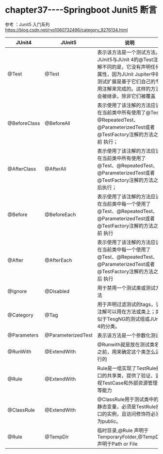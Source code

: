 # chapter37----Springboot Junit5 断言


参考 ：Junit5 入门系列 https://blog.csdn.net/ryo1060732496/category_9276134.html

JUnit4 | JUnit5 | 说明
---- | ---- | ----
@Test | @Test | 表示该方法是一个测试方法。JUnit5与JUnit 4的@Test注解不同的是，它没有声明任何属性，因为JUnit Jupiter中的测试扩展是基于它们自己的专用注解来完成的。这样的方法会被继承，除非它们被覆盖
@BeforeClass | @BeforeAll | 表示使用了该注解的方法应该在当前类中所有使用了@Test @RepeatedTest、@ParameterizedTest或者@TestFactory注解的方法之前 执行；
@AfterClass |@AfterAll |表示使用了该注解的方法应该在当前类中所有使用了@Test、@RepeatedTest、@ParameterizedTest或者@TestFactory注解的方法之后执行；
@Before| @BeforeEach |表示使用了该注解的方法应该在当前类中每一个使用了@Test、@RepeatedTest、@ParameterizedTest或者@TestFactory注解的方法之前 执行
@After| @AfterEach |表示使用了该注解的方法应该在当前类中每一个使用了@Test、@RepeatedTest、@ParameterizedTest或者@TestFactory注解的方法之后 执行
@Ignore| @Disabled |用于禁用一个测试类或测试方法
@Category| @Tag| 用于声明过滤测试的tags，该注解可以用在方法或类上；类似于TesgNG的测试组或JUnit 4的分类。
@Parameters| @ParameterizedTest |表示该方法是一个参数化测试
@RunWith |@ExtendWith |@Runwith就是放在测试类名之前，用来确定这个类怎么运行的
@Rule| @ExtendWith |Rule是一组实现了TestRule接口的共享类，提供了验证、监视TestCase和外部资源管理等能力
@ClassRule| @ExtendWith| @ClassRule用于测试类中的静态变量，必须是TestRule接口的实例，且访问修饰符必须为public。
@Rule  | @TempDir | 临时目录,@Rule 声明于TemporaryFolder,@TempDir 声明于Path or File
